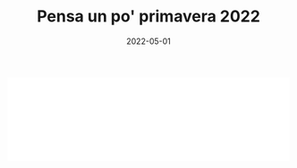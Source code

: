 ﻿---
layout: torneo
title:  "Pensa un po' primavera 2022"
date:   2022-05-01
---
<script>
  function resizeIframe(obj) {
    obj.style.height = obj.contentWindow.document.documentElement.scrollHeight + 'px';
  }
</script>
<iframe src="Grp1-Rd1.html" style="
    display: block;
    width: 100%;
    border: none;" frameborder="0" scrolling="no" onload="resizeIframe(this)"></iframe>